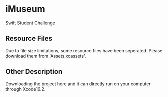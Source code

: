 # iMuseum
Swift Student Challenge

## Resource Files
Due to file size limitations, some resource files have been seperated. Please download them from 'Assets.xcassets'.

## Other Description
Downloading the project here and it can directly run on your computer through Xcode16.2.
